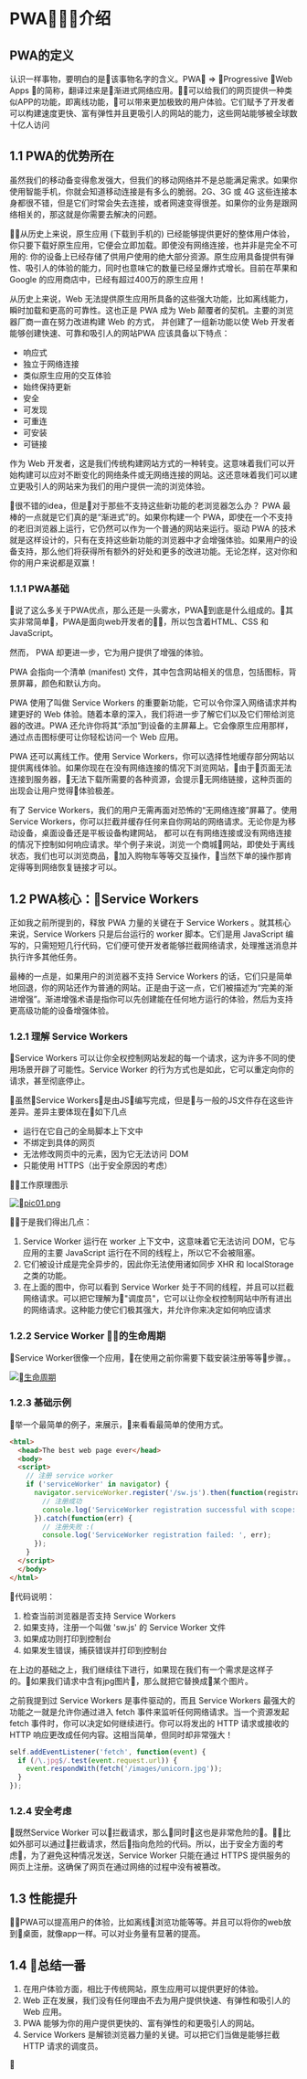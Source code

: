 # PWA介绍

## PWA的定义

认识一样事物，要明白的是该事物名字的含义。PWA => Progressive Web Apps 的简称，翻译过来是渐进式网络应用。可以给我们的网页提供一种类似APP的功能，即离线功能，可以带来更加极致的用户体验。它们赋予了开发者可以构建速度更快、富有弹性并且更吸引人的网站的能力，这些网站能够被全球数十亿人访问

## 1.1 PWA的优势所在

虽然我们的移动备变得愈发强大，但我们的移动网络并不是总能满足需求。如果你使用智能手机，你就会知道移动连接是有多么的脆弱。2G、3G 或 4G 这些连接本身都很不错，但是它们时常会失去连接，或者网速变得很差。如果你的业务是跟网络相关的，那这就是你需要去解决的问题。

从历史上来说，原生应用 (下载到手机的) 已经能够提供更好的整体用户体验，你只要下载好原生应用，它便会立即加载。即使没有网络连接，也并非是完全不可用的: 你的设备上已经存储了供用户使用的绝大部分资源。原生应用具备提供有弹性、吸引人的体验的能力，同时也意味它的数量已经呈爆炸式增长。目前在苹果和 Google 的应用商店中，已经有超过400万的原生应用！

从历史上来说，Web 无法提供原生应用所具备的这些强大功能，比如离线能力，瞬时加载和更高的可靠性。这也正是 PWA 成为 Web 颠覆者的契机。主要的浏览器厂商一直在努力改进构建 Web 的方式， 并创建了一组新功能以使 Web 开发者能够创建快速、可靠和吸引人的网站PWA 应该具备以下特点：

* 响应式
* 独立于网络连接
* 类似原生应用的交互体验
* 始终保持更新
* 安全
* 可发现
* 可重连
* 可安装
* 可链接

作为 Web 开发者，这是我们传统构建网站方式的一种转变。这意味着我们可以开始构建可以应对不断变化的网络条件或无网络连接的网站。这还意味着我们可以建立更吸引人的网站来为我们的用户提供一流的浏览体验。

很不错的idea，但是对于那些不支持这些新功能的老浏览器怎么办？ PWA 最棒的一点就是它们真的是“渐进式”的。如果你构建一个 PWA，即使在一个不支持的老旧浏览器上运行，它仍然可以作为一个普通的网站来运行。驱动 PWA 的技术就是这样设计的，只有在支持这些新功能的浏览器中才会增强体验。如果用户的设备支持，那么他们将获得所有额外的好处和更多的改进功能。无论怎样，这对你和你的用户来说都是双赢！

### 1.1.1 PWA基础

说了这么多关于PWA优点，那么还是一头雾水，PWA到底是什么组成的。其实非常简单，PWA是面向web开发者的，所以包含着HTML、CSS 和 JavaScript。

然而， PWA 却更进一步，它为用户提供了增强的体验。

PWA 会指向一个清单 (manifest) 文件，其中包含网站相关的信息，包括图标，背景屏幕，颜色和默认方向。

PWA 使用了叫做 Service Workers 的重要新功能，它可以令你深入网络请求并构建更好的 Web 体验。随着本章的深入，我们将进一步了解它们以及它们带给浏览器的改进。PWA 还允许你将其“添加”到设备的主屏幕上。它会像原生应用那样，通过点击图标便可让你轻松访问一个 Web 应用。

PWA 还可以离线工作。使用 Service Workers，你可以选择性地缓存部分网站以提供离线体验。如果你现在在没有网络连接的情况下浏览网站，由于页面无法连接到服务器，无法下载所需要的各种资源，会提示无网络链接，这种页面的出现会让用户觉得体验极差。

有了 Service Workers，我们的用户无需再面对恐怖的“无网络连接”屏幕了。使用 Service Workers，你可以拦截并缓存任何来自你网站的网络请求。无论你是为移动设备，桌面设备还是平板设备构建网站， 都可以在有网络连接或没有网络连接的情况下控制如何响应请求。举个例子来说，浏览一个商城网站，即使处于离线状态，我们也可以浏览商品，加入购物车等等交互操作，当然下单的操作那肯定得等到网络恢复链接才可以。

## 1.2 PWA核心：Service Workers

正如我之前所提到的，释放 PWA 力量的关键在于 Service Workers 。就其核心来说，Service Workers 只是后台运行的 worker 脚本。它们是用 JavaScript 编写的，只需短短几行代码，它们便可使开发者能够拦截网络请求，处理推送消息并执行许多其他任务。

最棒的一点是，如果用户的浏览器不支持 Service Workers 的话，它们只是简单地回退，你的网站还作为普通的网站。正是由于这一点，它们被描述为“完美的渐进增强”。渐进增强术语是指你可以先创建能在任何地方运行的体验，然后为支持更高级功能的设备增强体验。

### 1.2.1 理解 Service Workers

Service Workers 可以让你全权控制网站发起的每一个请求，这为许多不同的使用场景开辟了可能性。Service Worker 的行为方式也是如此，它可以重定向你的请求，甚至彻底停止。

虽然Service Workers是由JS编写完成，但是与一般的JS文件存在这些许差异。差异主要体现在如下几点

* 运行在它自己的全局脚本上下文中
* 不绑定到具体的网页
* 无法修改网页中的元素，因为它无法访问 DOM
* 只能使用 HTTPS（出于安全原因的考虑）

工作原理图示

[![pic01.png](https://i.loli.net/2018/04/24/5adee305aca48.png)](https://i.loli.net/2018/04/24/5adee305aca48.png)

于是我们得出几点：
1. Service Worker 运行在 worker 上下文中，这意味着它无法访问 DOM，它与应用的主要 JavaScript 运行在不同的线程上，所以它不会被阻塞。
2. 它们被设计成是完全异步的，因此你无法使用诸如同步 XHR 和 localStorage 之类的功能。
3. 在上面的图中，你可以看到 Service Worker 处于不同的线程，并且可以拦截网络请求。可以把它理解为"调度员"，它可以让你全权控制网站中所有进出的网络请求。这种能力使它们极其强大，并允许你来决定如何响应请求

### 1.2.2 Service Worker 的生命周期

Service Worker很像一个应用，在使用之前你需要下载安装注册等等步骤。。

[![生命周期](https://raw.githubusercontent.com/SangKa/PWA-Book-CN/master/assets/figure1.4.png)](https://raw.githubusercontent.com/SangKa/PWA-Book-CN/master/assets/figure1.4.png)


### 1.2.3 基础示例

举一个最简单的例子，来展示，来看看最简单的使用方式。

```html
<html>
  <head>The best web page ever</head>
  <body>
  <script>
    // 注册 service worker
    if ('serviceWorker' in navigator) {
      navigator.serviceWorker.register('/sw.js').then(function(registration) {
        // 注册成功
        console.log('ServiceWorker registration successful with scope: ', registration.scope);         
      }).catch(function(err) {
        // 注册失败 :(
        console.log('ServiceWorker registration failed: ', err);
      });
    }
  </script>
  </body>
</html>
```
代码说明：

1. 检查当前浏览器是否支持 Service Workers
2. 如果支持，注册一个叫做 'sw.js' 的 Service Worker 文件
3. 如果成功则打印到控制台
4. 如果发生错误，捕获错误并打印到控制台

在上边的基础之上，我们继续往下进行，如果现在我们有一个需求是这样子的。如果我们请求中含有jpg图片，那么就把它替换成某个图片。

之前我提到过 Service Workers 是事件驱动的，而且 Service Workers 最强大的功能之一就是允许你通过进入 fetch 事件来监听任何网络请求。当一个资源发起 fetch 事件时，你可以决定如何继续进行。你可以将发出的 HTTP 请求或接收的 HTTP 响应更改成任何内容。这相当简单，但同时却非常强大！

```js
self.addEventListener('fetch', function(event) {     
  if (/\.jpg$/.test(event.request.url)) {            
    event.respondWith(fetch('/images/unicorn.jpg')); 
  }
});
```

### 1.2.4 安全考虑

既然Service Worker 可以拦截请求，那么同时这也是非常危险的。比如外部可以通过拦截请求，然后指向危险的代码。所以，出于安全方面的考虑，为了避免这种情况发送，Service Worker 只能在通过 HTTPS 提供服务的网页上注册。这确保了网页在通过网络的过程中没有被篡改。

## 1.3 性能提升

PWA可以提高用户的体验，比如离线浏览功能等等。并且可以将你的web放到桌面，就像app一样。可以对业务量有显著的提高。

## 1.4 总结一番

1. 在用户体验方面，相比于传统网站，原生应用可以提供更好的体验。
2. Web 正在发展，我们没有任何理由不去为用户提供快速、有弹性和吸引人的 Web 应用。
3. PWA 能够为你的用户提供更快的、富有弹性的和更吸引人的网站。
4. Service Workers 是解锁浏览器力量的关键。可以把它们当做是能够拦截 HTTP 请求的调度员。











